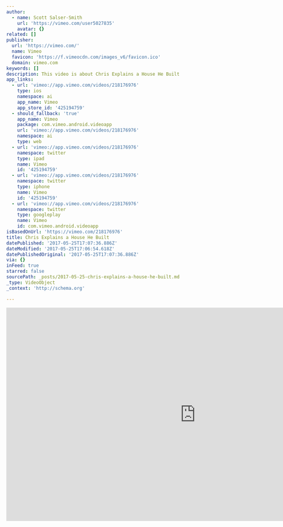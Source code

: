 ```yaml
---
author:
  - name: Scott Salser-Smith
    url: 'https://vimeo.com/user5027835'
    avatar: {}
related: []
publisher:
  url: 'https://vimeo.com/'
  name: Vimeo
  favicon: 'https://f.vimeocdn.com/images_v6/favicon.ico'
  domain: vimeo.com
keywords: []
description: This video is about Chris Explains a House He Built
app_links:
  - url: 'vimeo://app.vimeo.com/videos/218176976'
    type: ios
    namespace: ai
    app_name: Vimeo
    app_store_id: '425194759'
  - should_fallback: 'true'
    app_name: Vimeo
    package: com.vimeo.android.videoapp
    url: 'vimeo://app.vimeo.com/videos/218176976'
    namespace: ai
    type: web
  - url: 'vimeo://app.vimeo.com/videos/218176976'
    namespace: twitter
    type: ipad
    name: Vimeo
    id: '425194759'
  - url: 'vimeo://app.vimeo.com/videos/218176976'
    namespace: twitter
    type: iphone
    name: Vimeo
    id: '425194759'
  - url: 'vimeo://app.vimeo.com/videos/218176976'
    namespace: twitter
    type: googleplay
    name: Vimeo
    id: com.vimeo.android.videoapp
isBasedOnUrl: 'https://vimeo.com/218176976'
title: Chris Explains a House He Built
datePublished: '2017-05-25T17:07:36.886Z'
dateModified: '2017-05-25T17:06:54.618Z'
datePublishedOriginal: '2017-05-25T17:07:36.886Z'
via: {}
inFeed: true
starred: false
sourcePath: _posts/2017-05-25-chris-explains-a-house-he-built.md
_type: VideoObject
_context: 'http://schema.org'

---
```

<iframe src="https://cdn.embedly.com/widgets/media.html?src=https%3A%2F%2Fplayer.vimeo.com%2Fvideo%2F218176976&amp;url=https%3A%2F%2Fvimeo.com%2F218176976&amp;image=https%3A%2F%2Fi.vimeocdn.com%2Fvideo%2F635582621_1280.jpg&amp;key=b7d04c9b404c499eba89ee7072e1c4f7&amp;type=text%2Fhtml&amp;schema=vimeo" width="1000" height="563" scrolling="no" frameborder="0" allowfullscreen="" style=""></iframe>